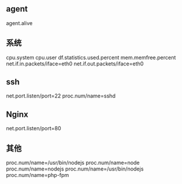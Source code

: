 

## agent
agent.alive

## 系统
cpu.system
cpu.user
df.statistics.used.percent
mem.memfree.percent
net.if.in.packets/iface=eth0
net.if.out.packets/iface=eth0


## ssh

net.port.listen/port=22
proc.num/name=sshd

## Nginx

net.port.listen/port=80



## 其他
proc.num/name=/usr/bin/nodejs 
proc.num/name=node 
proc.num/name=nodejs 
proc.num/name=/usr/bin/nodejs 
proc.num/name=php-fpm